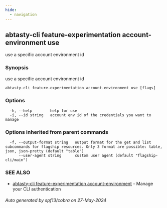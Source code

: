 ```yaml
---
hide:
  - navigation
---
```

## abtasty-cli feature-experimentation account-environment use

use a specific account environment id

### Synopsis

use a specific account environment id

```
abtasty-cli feature-experimentation account-environment use [flags]
```

### Options

```
  -h, --help        help for use
  -i, --id string   account env id of the credentials you want to manage
```

### Options inherited from parent commands

```
  -f, --output-format string   output format for the get and list subcommands for flagship resources. Only 3 format are possible: table, json, json-pretty (default "table")
      --user-agent string      custom user agent (default "flagship-cli/main")
```

### SEE ALSO

* [abtasty-cli feature-experimentation account-environment](abtasty-cli_feature-experimentation_account-environment.md)	 - Manage your CLI authentication

###### Auto generated by spf13/cobra on 27-May-2024
